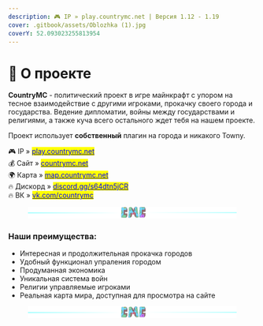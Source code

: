 ```yaml
---
description: 🎮 IP » play.countrymc.net | Версия 1.12 - 1.19
cover: .gitbook/assets/Oblozhka (1).jpg
coverY: 52.093023255813954
---
```


# 👋 О проекте

**CountryMC** - политический проект в игре майнкрафт с упором на тесное взаимодействие с другими игроками, прокачку своего города и государства. Ведение дипломатии, войны между государствами и религиями, а также куча всего остального ждет тебя на нашем проекте.

Проект использует **собственный** плагин на города и никакого Towny.

🎮 IP » [<mark style="color:blue;">play.countrymc.net</mark>](https://vk.com/away.php?to=http%3A%2F%2Fplay.countrymc.net\&cc\_key=)\
💰 Сайт » [<mark style="color:blue;">countrymc.net</mark>](https://vk.com/away.php?to=http%3A%2F%2Fcountrymc.net\&cc\_key=)\
🌍 Карта » [<mark style="color:blue;">map.countrymc.net</mark>](https://vk.com/away.php?to=http%3A%2F%2Fmap.countrymc.net\&cc\_key=)\
🔥 Дискорд » [<mark style="color:blue;">discord.gg/s64dtn5jCR</mark>](https://vk.com/away.php?to=http%3A%2F%2Fdiscord.gg%2Fs64dtn5jCR\&cc\_key=)\
🔥 ВК » [<mark style="color:blue;">vk.com/countrymc</mark>](https://vk.com/countrymc)<mark style="color:blue;"></mark>

<figure><img src=".gitbook/assets/gitlab_hr7.svg" alt=""><figcaption></figcaption></figure>

### Наши преимущества:

* Интересная и продолжительная прокачка городов
* Удобный функционал упраления городом
* Продуманная экономика
* Уникальная система войн
* Религии управляемые игроками
* Реальная карта мира, доступная для просмотра на сайте

<figure><img src=".gitbook/assets/gitlab_hr7.svg" alt=""><figcaption></figcaption></figure>
